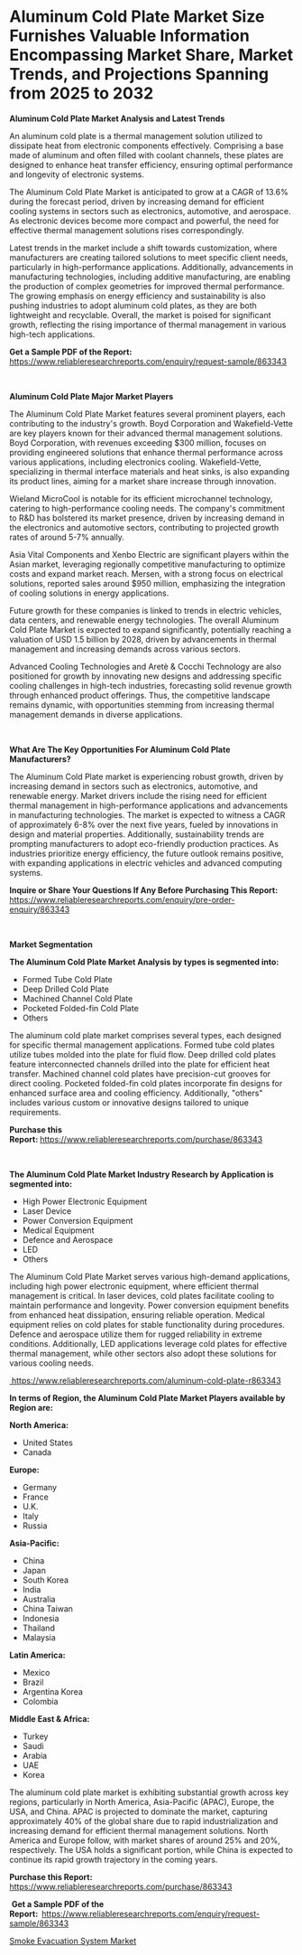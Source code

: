 <p><h1>Aluminum Cold Plate Market Size Furnishes Valuable Information Encompassing Market Share, Market Trends, and Projections Spanning from 2025 to 2032</h1></p><p><strong>Aluminum Cold Plate Market Analysis and Latest Trends</strong></p>
<p><p>An aluminum cold plate is a thermal management solution utilized to dissipate heat from electronic components effectively. Comprising a base made of aluminum and often filled with coolant channels, these plates are designed to enhance heat transfer efficiency, ensuring optimal performance and longevity of electronic systems.</p><p>The Aluminum Cold Plate Market is anticipated to grow at a CAGR of 13.6% during the forecast period, driven by increasing demand for efficient cooling systems in sectors such as electronics, automotive, and aerospace. As electronic devices become more compact and powerful, the need for effective thermal management solutions rises correspondingly.</p><p>Latest trends in the market include a shift towards customization, where manufacturers are creating tailored solutions to meet specific client needs, particularly in high-performance applications. Additionally, advancements in manufacturing technologies, including additive manufacturing, are enabling the production of complex geometries for improved thermal performance. The growing emphasis on energy efficiency and sustainability is also pushing industries to adopt aluminum cold plates, as they are both lightweight and recyclable. Overall, the market is poised for significant growth, reflecting the rising importance of thermal management in various high-tech applications.</p></p>
<p><strong>Get a Sample PDF of the Report:&nbsp;</strong> <a href="https://www.reliableresearchreports.com/enquiry/request-sample/863343?utm_campaign=3557&utm_medium=2&utm_source=Github&utm_content=ia&utm_term=08042025&utm_id=aluminum-cold-plate">https://www.reliableresearchreports.com/enquiry/request-sample/863343</a></p>
<p>&nbsp;</p>
<p><strong>Aluminum Cold Plate Major Market Players</strong></p>
<p><p>The Aluminum Cold Plate Market features several prominent players, each contributing to the industry's growth. Boyd Corporation and Wakefield-Vette are key players known for their advanced thermal management solutions. Boyd Corporation, with revenues exceeding $300 million, focuses on providing engineered solutions that enhance thermal performance across various applications, including electronics cooling. Wakefield-Vette, specializing in thermal interface materials and heat sinks, is also expanding its product lines, aiming for a market share increase through innovation.</p><p>Wieland MicroCool is notable for its efficient microchannel technology, catering to high-performance cooling needs. The company's commitment to R&D has bolstered its market presence, driven by increasing demand in the electronics and automotive sectors, contributing to projected growth rates of around 5-7% annually.</p><p>Asia Vital Components and Xenbo Electric are significant players within the Asian market, leveraging regionally competitive manufacturing to optimize costs and expand market reach. Mersen, with a strong focus on electrical solutions, reported sales around $950 million, emphasizing the integration of cooling solutions in energy applications.</p><p>Future growth for these companies is linked to trends in electric vehicles, data centers, and renewable energy technologies. The overall Aluminum Cold Plate Market is expected to expand significantly, potentially reaching a valuation of USD 1.5 billion by 2028, driven by advancements in thermal management and increasing demands across various sectors.</p><p>Advanced Cooling Technologies and Aretè & Cocchi Technology are also positioned for growth by innovating new designs and addressing specific cooling challenges in high-tech industries, forecasting solid revenue growth through enhanced product offerings. Thus, the competitive landscape remains dynamic, with opportunities stemming from increasing thermal management demands in diverse applications.</p></p>
<p>&nbsp;</p>
<p><strong>What Are The Key Opportunities For Aluminum Cold Plate Manufacturers?</strong></p>
<p><p>The Aluminum Cold Plate market is experiencing robust growth, driven by increasing demand in sectors such as electronics, automotive, and renewable energy. Market drivers include the rising need for efficient thermal management in high-performance applications and advancements in manufacturing technologies. The market is expected to witness a CAGR of approximately 6-8% over the next five years, fueled by innovations in design and material properties. Additionally, sustainability trends are prompting manufacturers to adopt eco-friendly production practices. As industries prioritize energy efficiency, the future outlook remains positive, with expanding applications in electric vehicles and advanced computing systems.</p></p>
<p><strong>Inquire or Share Your Questions If Any Before Purchasing This Report:</strong> <a href="https://www.reliableresearchreports.com/enquiry/pre-order-enquiry/863343?utm_campaign=3557&utm_medium=2&utm_source=Github&utm_content=ia&utm_term=08042025&utm_id=aluminum-cold-plate">https://www.reliableresearchreports.com/enquiry/pre-order-enquiry/863343</a></p>
<p>&nbsp;</p>
<p><strong>Market Segmentation</strong></p>
<p><strong>The Aluminum Cold Plate Market Analysis by types is segmented into:</strong></p>
<p><ul><li>Formed Tube Cold Plate</li><li>Deep Drilled Cold Plate</li><li>Machined Channel Cold Plate</li><li>Pocketed Folded-fin Cold Plate</li><li>Others</li></ul></p>
<p><p>The aluminum cold plate market comprises several types, each designed for specific thermal management applications. Formed tube cold plates utilize tubes molded into the plate for fluid flow. Deep drilled cold plates feature interconnected channels drilled into the plate for efficient heat transfer. Machined channel cold plates have precision-cut grooves for direct cooling. Pocketed folded-fin cold plates incorporate fin designs for enhanced surface area and cooling efficiency. Additionally, "others" includes various custom or innovative designs tailored to unique requirements.</p></p>
<p><strong>Purchase this Report:&nbsp;</strong><a href="https://www.reliableresearchreports.com/purchase/863343?utm_campaign=3557&utm_medium=2&utm_source=Github&utm_content=ia&utm_term=08042025&utm_id=aluminum-cold-plate">https://www.reliableresearchreports.com/purchase/863343</a></p>
<p>&nbsp;</p>
<p><strong>The Aluminum Cold Plate Market Industry Research by Application is segmented into:</strong></p>
<p><ul><li>High Power Electronic Equipment</li><li>Laser Device</li><li>Power Conversion Equipment</li><li>Medical Equipment</li><li>Defence and Aerospace</li><li>LED</li><li>Others</li></ul></p>
<p><p>The Aluminum Cold Plate Market serves various high-demand applications, including high power electronic equipment, where efficient thermal management is critical. In laser devices, cold plates facilitate cooling to maintain performance and longevity. Power conversion equipment benefits from enhanced heat dissipation, ensuring reliable operation. Medical equipment relies on cold plates for stable functionality during procedures. Defence and aerospace utilize them for rugged reliability in extreme conditions. Additionally, LED applications leverage cold plates for effective thermal management, while other sectors also adopt these solutions for various cooling needs.</p></p>
<p><a href="https://www.reliableresearchreports.com/aluminum-cold-plate-r863343?utm_campaign=3557&utm_medium=2&utm_source=Github&utm_content=ia&utm_term=08042025&utm_id=aluminum-cold-plate">&nbsp;https://www.reliableresearchreports.com/aluminum-cold-plate-r863343</a></p>
<p><strong>In terms of Region, the Aluminum Cold Plate Market Players available by Region are:</strong></p>
<p>
    <p> <strong> North America: </strong>
        <ul>
            <li>United States</li>
            <li>Canada</li>
        </ul>
        </p> 
    <p> <strong> Europe: </strong>
        <ul>
            <li>Germany</li>
            <li>France</li>
            <li>U.K.</li>
            <li>Italy</li>
            <li>Russia</li>
        </ul>
        </p> 
    <p> <strong> Asia-Pacific: </strong>
        <ul>
            <li>China</li>
            <li>Japan</li>
            <li>South Korea</li>
            <li>India</li>
            <li>Australia</li>
            <li>China Taiwan</li>
            <li>Indonesia</li>
            <li>Thailand</li>
            <li>Malaysia</li>
        </ul>
        </p> 
    <p> <strong> Latin America: </strong>
        <ul>
            <li>Mexico</li>
            <li>Brazil</li>
            <li>Argentina Korea</li>
            <li>Colombia</li>
        </ul>
        </p> 
    <p> <strong> Middle East & Africa: </strong>
        <ul>
            <li>Turkey</li>
            <li>Saudi</li>
            <li>Arabia</li>
            <li>UAE</li>
            <li>Korea</li>
        </ul>
    </p>
    </p>
<p><p>The aluminum cold plate market is exhibiting substantial growth across key regions, particularly in North America, Asia-Pacific (APAC), Europe, the USA, and China. APAC is projected to dominate the market, capturing approximately 40% of the global share due to rapid industrialization and increasing demand for efficient thermal management solutions. North America and Europe follow, with market shares of around 25% and 20%, respectively. The USA holds a significant portion, while China is expected to continue its rapid growth trajectory in the coming years.</p></p>
<p><strong>Purchase this Report: </strong><a href="https://www.reliableresearchreports.com/purchase/863343?utm_campaign=3557&utm_medium=2&utm_source=Github&utm_content=ia&utm_term=08042025&utm_id=aluminum-cold-plate">https://www.reliableresearchreports.com/purchase/863343</a></p>
<p>&nbsp;<strong>Get a Sample PDF of the Report:&nbsp;&nbsp;</strong><a href="https://www.reliableresearchreports.com/enquiry/request-sample/863343?utm_campaign=3557&utm_medium=2&utm_source=Github&utm_content=ia&utm_term=08042025&utm_id=aluminum-cold-plate">https://www.reliableresearchreports.com/enquiry/request-sample/863343</a></p>
<p><strong></strong></p>
<p><p><a href="https://github.com/anejaryaan8m/Market-Research-Report-List-1/blob/main/smoke-evacuation-system-market.md?utm_campaign=3557&utm_medium=2&utm_source=Github&utm_content=ia&utm_term=08042025&utm_id=aluminum-cold-plate">Smoke Evacuation System Market</a></p></p>
